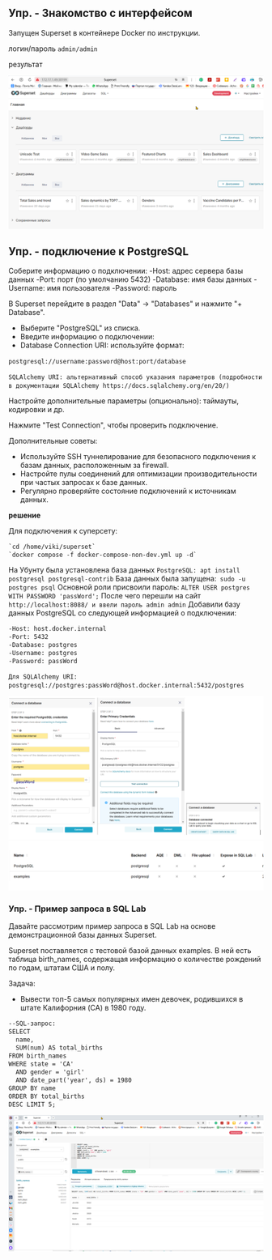 ## Упр. - Знакомство с интерфейсом
Запущен Superset в контейнере Docker по инструкции.

логин/пароль `admin/admin`

результат

![](../images/02_01.png)

## Упр. - подключение к PostgreSQL 
Соберите информацию о подключении:
-Host: адрес сервера базы данных
-Port: порт (по умолчанию 5432)
-Database: имя базы данных
-Username: имя пользователя
-Password: пароль

В Superset перейдите в раздел "Data" -> "Databases" и нажмите "+ Database".
 - Выберите "PostgreSQL" из списка.
 - Введите информацию о подключении:
 - Database Connection URI: используйте формат:

`postgresql://username:password@host:port/database`

`SQLAlchemy URI: альтернативный способ указания параметров (подробности в документации SQLAlchemy https://docs.sqlalchemy.org/en/20/)`

Настройте дополнительные параметры (опционально): таймауты, кодировки и др.

Нажмите "Test Connection", чтобы проверить подключение.


Дополнительные советы:

 - Используйте SSH туннелирование для безопасного подключения к базам данных, расположенным за firewall.
 - Настройте пулы соединений для оптимизации производительности при частых запросах к базе данных.
 - Регулярно проверяйте состояние подключений к источникам данных.

**решение**

Для подключения к суперсету:
```
`cd /home/viki/superset`
`docker compose -f docker-compose-non-dev.yml up -d`
```
На Убунту была установлена база данных `PostgreSQL: apt install postgresql postgresql-contrib`
База данных была запущена:` sudo -u postgres psql`
Основной роли присвоили пароль: `ALTER USER postgres WITH PASSWORD 'passWord';`
После чего перешли на сайт` http://localhost:8088/ и ввели пароль admin admin`
Добавили базу данных PostgreSQL со следующей информацией о подключении:
```
-Host: host.docker.internal
-Port: 5432
-Database: postgres
-Username: postgres
-Password: passWord
```

`Для SQLAlchemy URI: postgresql://postgres:passWord@host.docker.internal:5432/postgres`

![](../images/02_03.png)<br>
![](../images/02_04.png)<br>
### Упр. - Пример запроса в SQL Lab  
Давайте рассмотрим пример запроса в SQL Lab на основе демонстрационной базы данных Superset. 

Superset поставляется с тестовой базой данных examples. В ней есть таблица birth_names, содержащая информацию о количестве рождений по годам, штатам США и полу.  

Задача:
 - Вывести топ-5 самых популярных имен девочек, родившихся в штате Калифорния (CA) в 1980 году.  
```
--SQL-запрос:
SELECT
  name,
  SUM(num) AS total_births
FROM birth_names
WHERE state = 'CA'
  AND gender = 'girl'
  AND date_part('year', ds) = 1980
GROUP BY name
ORDER BY total_births
DESC LIMIT 5;
```

![](../images/02_02.png)